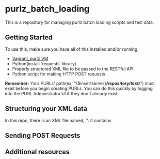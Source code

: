 # purlz_batch_loading
This is a repository for managing purlz batch loading scripts and test data.


## Getting Started

To use this, make sure you have all of this installed and/or running:
- [Vagrant_purlz VM](https://github.com/fsulib/vagrant_purlz)
- Python(install 'requests' library)
- Properly structured XML file to be passed to the RESTful API
- Python script for making HTTP POST requests

**Remember:** Your PURLs' path(ex, "{$insertserver}**_/repository/test/_**") must exist before you begin creating PURLs. You can do this quickly by logging into the PURL Administrator UI if they don't already exist.

## Structuring your XML data

In this repo, there is an XML file named, ''. It contains 

## Sending POST Requests

## Additional resources
